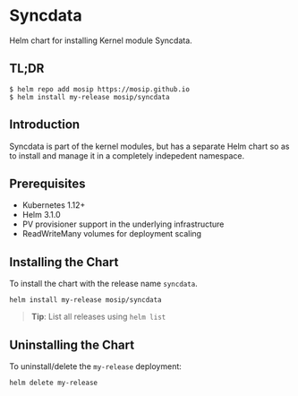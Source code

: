 # Syncdata

Helm chart for installing Kernel module Syncdata.

## TL;DR

```console
$ helm repo add mosip https://mosip.github.io
$ helm install my-release mosip/syncdata
```

## Introduction

Syncdata is  part of the kernel modules, but has a separate Helm chart so as to install and manage it in a completely indepedent namespace.

## Prerequisites

- Kubernetes 1.12+
- Helm 3.1.0
- PV provisioner support in the underlying infrastructure
- ReadWriteMany volumes for deployment scaling

## Installing the Chart

To install the chart with the release name `syncdata`.

```console
helm install my-release mosip/syncdata
```

> **Tip**: List all releases using `helm list`

## Uninstalling the Chart

To uninstall/delete the `my-release` deployment:

```console
helm delete my-release
```

